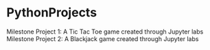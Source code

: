 # PythonProjects

Milestone Project 1: A Tic Tac Toe game created through Jupyter labs
Milestone Project 2: A Blackjack game created through Jupyter labs
